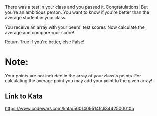 There was a test in your class and you passed it. Congratulations!
But you're an ambitious person. You want to know if you're better than the average student in your class.

You receive an array with your peers' test scores. Now calculate the average and compare your score!

Return True if you're better, else False!

# Note:
Your points are not included in the array of your class's points. For calculating the average point you may add your point to the given array!

## Link to Kata
https://www.codewars.com/kata/5601409514fc93442500010b